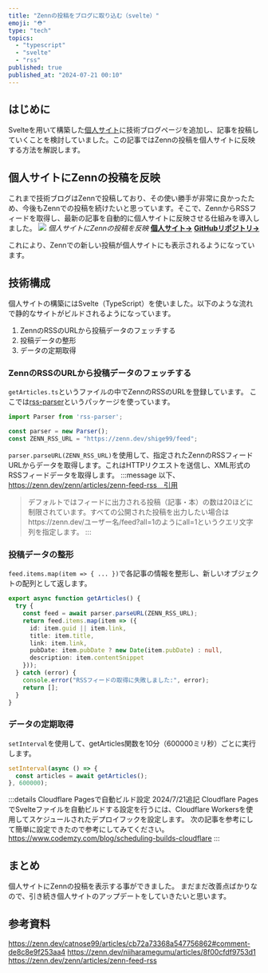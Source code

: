 ```yaml
---
title: "Zennの投稿をブログに取り込む（svelte）"
emoji: "⛑️"
type: "tech"
topics:
  - "typescript"
  - "svelte"
  - "rss"
published: true
published_at: "2024-07-21 00:10"
---
```


## はじめに
Svelteを用いて構築した[個人サイト](https://shige.me)に技術ブログページを追加し、記事を投稿していくことを検討していました。この記事ではZennの投稿を個人サイトに反映する方法を解説します。

## 個人サイトにZennの投稿を反映
これまで技術ブログはZennで投稿しており、その使い勝手が非常に良かったため、今後もZennでの投稿を続けたいと思っています。そこで、ZennからRSSフィードを取得し、最新の記事を自動的に個人サイトに反映させる仕組みを導入しました。
![](https://storage.googleapis.com/zenn-user-upload/368b6b249d47-20240720.png)
*個人サイトにZennの投稿を反映*
[**個人サイト→**](https://shige.me)
[**GitHubリポジトリ→**](https://github.com/shige-99/shige-me)

これにより、Zennでの新しい投稿が個人サイトにも表示されるようになっています。

## 技術構成
個人サイトの構築にはSvelte（TypeScript）を使いました。以下のような流れで静的なサイトがビルドされるようになっています。

1. ZennのRSSのURLから投稿データのフェッチする
2. 投稿データの整形
3. データの定期取得

### ZennのRSSのURLから投稿データのフェッチする
`getArticles.ts`というファイルの中でZennのRSSのURLを登録しています。
ここでは[rss-parser](https://www.npmjs.com/package/rss-parser)というパッケージを使っています。
```ts
import Parser from 'rss-parser';

const parser = new Parser();
const ZENN_RSS_URL = "https://zenn.dev/shige99/feed";
```
`parser.parseURL(ZENN_RSS_URL)`を使用して、指定されたZennのRSSフィードURLからデータを取得します。これはHTTPリクエストを送信し、XML形式のRSSフィードデータを取得します。
:::message
以下、https://zenn.dev/zenn/articles/zenn-feed-rss　引用
>デフォルトではフィードに出力される投稿（記事・本）の数は20ほどに制限されています。すべての公開された投稿を出力したい場合はhttps://zenn.dev/ユーザー名/feed?all=1のようにall=1というクエリ文字列を指定します。
:::


### 投稿データの整形
`feed.items.map(item => { ... })`で各記事の情報を整形し、新しいオブジェクトの配列として返します。
```ts
export async function getArticles() {
  try {
    const feed = await parser.parseURL(ZENN_RSS_URL);
    return feed.items.map(item => ({
      id: item.guid || item.link,
      title: item.title,
      link: item.link,
      pubDate: item.pubDate ? new Date(item.pubDate) : null,
      description: item.contentSnippet
    }));
  } catch (error) {
    console.error("RSSフィードの取得に失敗しました:", error);
    return [];
  }
}
```

### データの定期取得
`setInterval`を使用して、getArticles関数を10分（600000ミリ秒）ごとに実行します。
```ts
setInterval(async () => {
  const articles = await getArticles();
}, 600000); 
```
:::details Cloudflare Pagesで自動ビルド設定
2024/7/21追記
Cloudflare PagesでSvelteファイルを自動ビルドする設定を行うには、Cloudflare Workersを使用してスケジュールされたデプロイフックを設定します。
次の記事を参考にして簡単に設定できたので参考にしてみてください。
https://www.codemzy.com/blog/scheduling-builds-cloudflare
:::


## まとめ
個人サイトにZennの投稿を表示する事ができました。
まだまだ改善点ばかりなので、引き続き個人サイトのアップデートをしていきたいと思います。


## 参考資料
https://zenn.dev/catnose99/articles/cb72a73368a547756862#comment-de8c8e9f253aa4
https://zenn.dev/niiharamegumu/articles/8f00cfdf9753d1
https://zenn.dev/zenn/articles/zenn-feed-rss


